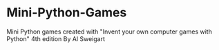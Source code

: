 # Mini-Python-Games
Mini Python games created with "Invent your own computer games with Python" 4th edition By Al Sweigart
